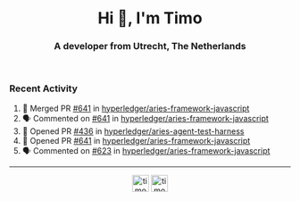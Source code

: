 <h1 align="center">Hi 👋, I'm Timo</h1>
<h3 align="center">A developer from Utrecht, The Netherlands</h3>
<br/>
<!-- https://github.com/rahuldkjain/github-profile-readme-generator --!>

<!--  <p align="left"><img src="https://github-readme-stats.vercel.app/api?username=timoglastra&show_icons=true&count_private=true&" alt="timoglastra" /></p> --!>

<!--
Github language stats
<p align="left"><img src="https://github-readme-stats.vercel.app/api/top-langs/?username=timoglastra&layout=compact" alt="timoglastra" /><p>
-->

<!-- Codestats language stats -->
<!-- <p align="left"><img src="https://codestats-readme.vercel.app/api/top-langs/?username=timoglastra&layout=compact&language_count=12" alt="timoglastra" /><p>    --!>
  
<h3>Recent Activity</h3>

<!--START_SECTION:activity-->
1. 🎉 Merged PR [#641](https://github.com/hyperledger/aries-framework-javascript/pull/641) in [hyperledger/aries-framework-javascript](https://github.com/hyperledger/aries-framework-javascript)
2. 🗣 Commented on [#641](https://github.com/hyperledger/aries-framework-javascript/issues/641) in [hyperledger/aries-framework-javascript](https://github.com/hyperledger/aries-framework-javascript)
3. 💪 Opened PR [#436](https://github.com/hyperledger/aries-agent-test-harness/pull/436) in [hyperledger/aries-agent-test-harness](https://github.com/hyperledger/aries-agent-test-harness)
4. 💪 Opened PR [#641](https://github.com/hyperledger/aries-framework-javascript/pull/641) in [hyperledger/aries-framework-javascript](https://github.com/hyperledger/aries-framework-javascript)
5. 🗣 Commented on [#623](https://github.com/hyperledger/aries-framework-javascript/issues/623) in [hyperledger/aries-framework-javascript](https://github.com/hyperledger/aries-framework-javascript)
<!--END_SECTION:activity-->

---

<p align="center">
<a href="https://twitter.com/timoglastra" target="blank"><img align="center" src="https://cdn.jsdelivr.net/npm/simple-icons@3.0.1/icons/twitter.svg" alt="timoglastra" height="30" width="30" /></a>
<a href="https://linkedin.com/in/timoglastra" target="blank"><img align="center" src="https://cdn.jsdelivr.net/npm/simple-icons@3.0.1/icons/linkedin.svg" alt="timoglastra" height="30" width="30" /></a>
</p>



